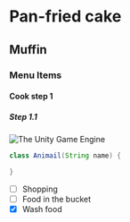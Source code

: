 # Pan-fried cake
## Muffin
### Menu Items
#### Cook step 1
##### Step 1.1

![The Unity Game Engine](https://www.razzem.com/wp-content/uploads/2023/07/Made-with-Unity.png)

```java
class Animail(String name) {

}
```
- [ ] Shopping
- [ ] Food in the bucket
- [x] Wash food
